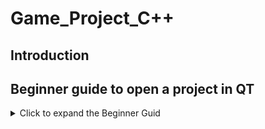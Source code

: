 # Game_Project_C++

## Introduction



## Beginner guide to open a project in QT

<details>
<summary>Click to expand the Beginner Guid </summary> 

  **Step by step guide**
  * Download the folder Object_Oriented_Project in Github as zip.
  * Zip the folder on you computer and make sure every file is in de same folder
  * Open the folder Project_Snake
  * Open the Snake_Widgets.pro with QT
  
<p align="center"><img src="./Screenshots/Snake_widget.png"></p>

## Game Instructions
 
 <details>
<summary>Click to expand the Game folder</summary> 
  
  **Step by step guide**
  * Press play in QT and A login (main window) window will appear.
  * You have give the username and password otherwise it won't open the game window.
  
  <p align="center"><img src="./Screenshots/login.png"></p>
  
  * username = Snake and password = Snake.
  * If you enterd the correct username and password a messagebox will appear.
  
  * Now the Game (Dialog) window will appear.
  
  <p align="center"><img src="./Screenshots/game_screen.png"></p>
  
   * Press space to start the game.
   * To move the snake you can press the arrow key.
   * On the left and right sight you can see the old score and new score of the player.
   * There are 3 types friuts in the game and each of them give the player different score based on the difficulty.
  
  <p align="center"><img src="./Project_Snake/images/cherry.png"></p>
  
  * The first one is cherry and it gives you 1 point and it appears most of the time (30%)
  
  <p align="center"><img src="./Project_Snake/images/mango.png"></p>
  
  * The second one is a mango and it gives you 2 point and it appears (15%) in the game.
  
    <p align="center"><img src="./Project_Snake/images/muis.png"></p>
  
  * The last one is a mouse the favourite of the snake and it give you 4 points and only appears (5%).
  
  **Note:**
Snake only get bigger with +1 and there is a limit how big the snake can get.
When the snake get's his full sieze the game wil restart again.
</details> 
  
  
  
  
  
  
  
  
